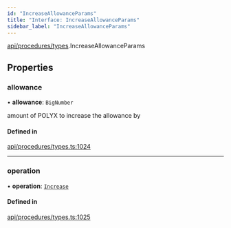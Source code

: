 ```yaml
---
id: "IncreaseAllowanceParams"
title: "Interface: IncreaseAllowanceParams"
sidebar_label: "IncreaseAllowanceParams"
---
```


[api/procedures/types](../../../../../modules/API/Procedures/Types/Types.md).IncreaseAllowanceParams

## Properties

### allowance

• **allowance**: `BigNumber`

amount of POLYX to increase the allowance by

#### Defined in

[api/procedures/types.ts:1024](https://github.com/PolymeshAssociation/polymesh-sdk/blob/968f8d70c/src/api/procedures/types.ts#L1024)

___

### operation

• **operation**: [`Increase`](../../../../../enums/API/Procedures/Types/AllowanceOperation/AllowanceOperation.md#increase)

#### Defined in

[api/procedures/types.ts:1025](https://github.com/PolymeshAssociation/polymesh-sdk/blob/968f8d70c/src/api/procedures/types.ts#L1025)
